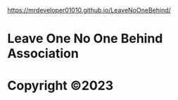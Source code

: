 https://mrdeveloper01010.github.io/LeaveNoOneBehind/
# Leave One No One Behind Association
# Copyright ©2023
